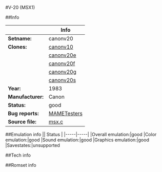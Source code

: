 #V-20 (MSX1)

##Info

||Info|
|-----|-----|
|**Setname:**|canonv20
|**Clones:**|[canonv10](canonv10.md)
||[canonv20e](canonv20e.md)
||[canonv20f](canonv20f.md)
||[canonv20g](canonv20g.md)
||[canonv20s](canonv20s.md)
|**Year:**|1983
|**Manufacturer:**|Canon
|**Status:**|good
|**Bug reports:**|[MAMETesters](http://mametesters.org/view_all_set.php?type=1&temporary=y&search=msx.c)
|**Source file:**|[msx.c](https://github.com/mamedev/mame/blob/master/src/mess/drivers/msx.c)

##Emulation info
|| Status |
|-----|-----|
|Overall emulation:|good
|Color emulation:|good
|Sound emulation:|good
|Graphics emulation:|good
|Savestates:|unsupported

##Tech info

##Romset info

<!--- START OF EDITED COMMENT DO NOT TOUCH TEXT ABOVE-->
